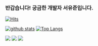 ### 반갑습니다! 궁금한 개발자 서유준입니다.
[![Hits](https://hits.seeyoufarm.com/api/count/incr/badge.svg?url=https%3A%2F%2Fgithub.com%2FSEO-YJ)](https://hits.seeyoufarm.com)
<!--
**SEO-YJ/SEO-YJ** is a ✨ _special_ ✨ repository because its `README.md` (this file) appears on your GitHub profile.
Here are some ideas to get you started:
- 🔭 I’m currently working on ...
- 🌱 I’m currently learning ...
- 👯 I’m looking to collaborate on ...
- 🤔 I’m looking for help with ...
- 💬 Ask me about ...
- 📫 How to reach me: ...
- 😄 Pronouns: ...
- ⚡ Fun fact: ...
-->

[![github stats](https://github-readme-stats.vercel.app/api?username=SEO-YJ&show_icons=true&hide_border=true)](https://github.com/SEO-YJ)
[![Top Langs](https://github-readme-stats.vercel.app/api/top-langs/?username=SEO-YJ&layout=compact)](https://github.com/SEO-YJ)

<a href="" target="_blank"><img src="https://img.shields.io/badge/-swift-orange"/></a>
<a href="" target="_blank"><img src="https://img.shields.io/badge/Android-3DDC84?style=flat-square&logo=Android&logoColor=white"/></a>
<a href="" target="_blank"><img src="https://img.shields.io/badge/JAVA-007396?style=flat-square&logo=Java&logoColor=white"/></a>

